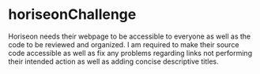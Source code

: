 # horiseonChallenge
Horiseon needs their webpage to be accessible to everyone as well as the code to be reviewed and organized. I am required to make their source code accessible as well as fix any problems regarding links not performing their intended action as well as adding concise descriptive titles.
